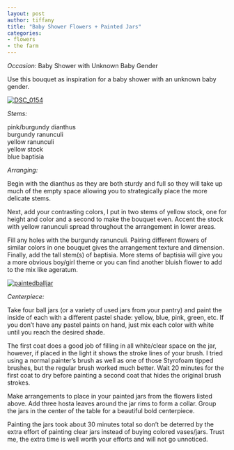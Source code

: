 ```yaml
---
layout: post
author: tiffany
title: "Baby Shower Flowers + Painted Jars"
categories: 
- flowers
- the farm
---
```


_Occasion:_ Baby Shower with Unknown Baby Gender

Use this bouquet as inspiration for a baby shower with an unknown baby gender.

[![](jekyll_uploads/2012/05/DSC_0154-575x381.jpg "DSC_0154")](http://www.sweetpeonies.com/?attachment_id=3990)

_Stems:_

pink/burgundy dianthus  
burgundy ranunculi  
yellow ranunculi  
yellow stock  
blue baptisia

_Arranging:_

Begin with the dianthus as they are both sturdy and full so they will take up much of the empty space allowing you to strategically place the more delicate stems.

Next, add your contrasting colors, I put in two stems of yellow stock, one for height and color and a second to make the bouquet even. Accent the stock with yellow ranunculi spread throughout the arrangement in lower areas.

Fill any holes with the burgundy ranunculi. Pairing different flowers of similar colors in one bouquet gives the arrangement texture and dimension. Finally, add the tall stem(s) of baptisia. More stems of baptisia will give you a more obvious boy/girl theme or you can find another bluish flower to add to the mix like ageratum.

[![paintedballjar](jekyll_uploads/2012/05/paintedballjar-3-575x382.jpg "paintedballjar (3)")](http://www.sweetpeonies.com/2012/05/baby-shower-flowers-painted-jars/paintedballjar-3/)

_Centerpiece:_

Take four ball jars (or a variety of used jars from your pantry) and paint the inside of each with a different pastel shade: yellow, blue, pink, green, etc. If you don’t have any pastel paints on hand, just mix each color with white until you reach the desired shade.

The first coat does a good job of filling in all white/clear space on the jar, however, if placed in the light it shows the stroke lines of your brush. I tried using a normal painter’s brush as well as one of those Styrofoam tipped brushes, but the regular brush worked much better. Wait 20 minutes for the first coat to dry before painting a second coat that hides the original brush strokes.

Make arrangements to place in your painted jars from the flowers listed above. Add three hosta leaves around the jar rims to form a collar. Group the jars in the center of the table for a beautiful bold centerpiece.

Painting the jars took about 30 minutes total so don’t be deterred by the extra effort of painting clear jars instead of buying colored vases/jars. Trust me, the extra time is well worth your efforts and will not go unnoticed.